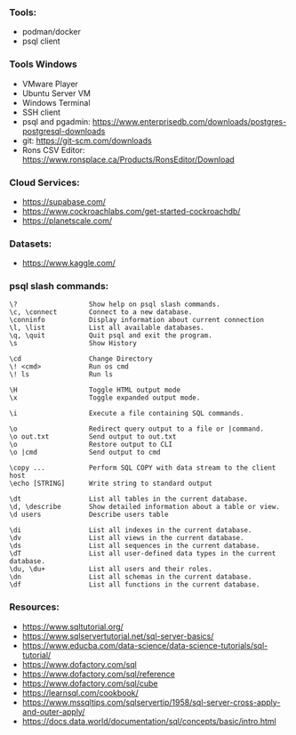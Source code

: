 ### Tools:

-   podman/docker
-   psql client

### Tools Windows

-   VMware Player
-   Ubuntu Server VM
-   Windows Terminal
-   SSH client
-   psql and pgadmin: https://www.enterprisedb.com/downloads/postgres-postgresql-downloads
-   git: https://git-scm.com/downloads
-   Rons CSV Editor: https://www.ronsplace.ca/Products/RonsEditor/Download

### Cloud Services:

-   https://supabase.com/
-   https://www.cockroachlabs.com/get-started-cockroachdb/
-   https://planetscale.com/

### Datasets:

-   https://www.kaggle.com/

### psql slash commands:

```
\?                  Show help on psql slash commands.
\c, \connect        Connect to a new database.
\conninfo           Display information about current connection
\l, \list           List all available databases.
\q, \quit           Quit psql and exit the program.
\s                  Show History

\cd                 Change Directory
\! <cmd>            Run os cmd
\! ls               Run ls

\H                  Toggle HTML output mode
\x                  Toggle expanded output mode.

\i                  Execute a file containing SQL commands.

\o                  Redirect query output to a file or |command.
\o out.txt          Send output to out.txt
\o                  Restore output to CLI
\o |cmd             Send output to cmd

\copy ...           Perform SQL COPY with data stream to the client host
\echo [STRING]      Write string to standard output

\dt                 List all tables in the current database.
\d, \describe       Show detailed information about a table or view.
\d users            Describe users table

\di                 List all indexes in the current database.
\dv                 List all views in the current database.
\ds                 List all sequences in the current database.
\dT                 List all user-defined data types in the current database.
\du, \du+           List all users and their roles.
\dn                 List all schemas in the current database.
\df                 List all functions in the current database.
```

### Resources:

-   https://www.sqltutorial.org/
-   https://www.sqlservertutorial.net/sql-server-basics/
-   https://www.educba.com/data-science/data-science-tutorials/sql-tutorial/
-   https://www.dofactory.com/sql
-   https://www.dofactory.com/sql/reference
-   https://www.dofactory.com/sql/cube
-   https://learnsql.com/cookbook/
-   https://www.mssqltips.com/sqlservertip/1958/sql-server-cross-apply-and-outer-apply/
-   https://docs.data.world/documentation/sql/concepts/basic/intro.html
